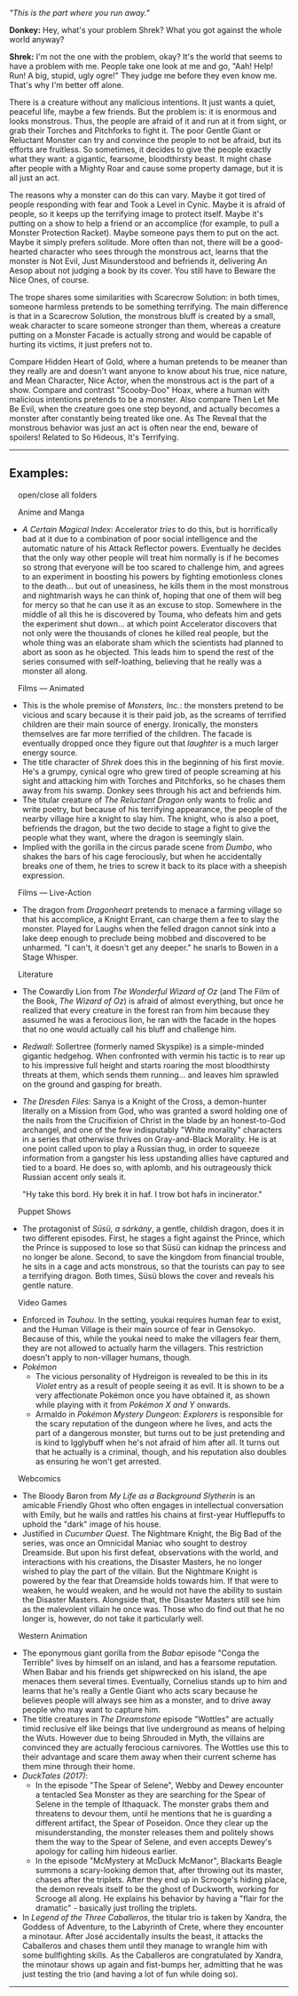 _"This is the part where you run away."_

**Donkey:** Hey, what's your problem Shrek? What you got against the whole world anyway?

**Shrek:** I'm not the one with the problem, okay? It's the world that seems to have a problem with me. People take one look at me and go, "Aah! Help! Run! A big, stupid, ugly ogre!" They judge me before they even know me. That's why I'm better off alone.

There is a creature without any malicious intentions. It just wants a quiet, peaceful life, maybe a few friends. But the problem is: it is enormous and looks monstrous. Thus, the people are afraid of it and run at it from sight, or grab their Torches and Pitchforks to fight it. The poor Gentle Giant or Reluctant Monster can try and convince the people to not be afraid, but its efforts are fruitless. So sometimes, it decides to give the people exactly what they want: a gigantic, fearsome, bloodthirsty beast. It might chase after people with a Mighty Roar and cause some property damage, but it is all just an act.

The reasons why a monster can do this can vary. Maybe it got tired of people responding with fear and Took a Level in Cynic. Maybe it is afraid of people, so it keeps up the terrifying image to protect itself. Maybe it's putting on a show to help a friend or an accomplice (for example, to pull a Monster Protection Racket). Maybe someone pays them to put on the act. Maybe it simply prefers solitude. More often than not, there will be a good-hearted character who sees through the monstrous act, learns that the monster is Not Evil, Just Misunderstood and befriends it, delivering An Aesop about not judging a book by its cover. You still have to Beware the Nice Ones, of course.

The trope shares some similarities with Scarecrow Solution: in both times, someone harmless pretends to be something terrifying. The main difference is that in a Scarecrow Solution, the monstrous bluff is created by a small, weak character to scare someone stronger than them, whereas a creature putting on a Monster Facade is actually strong and would be capable of hurting its victims, it just prefers not to.

Compare Hidden Heart of Gold, where a human pretends to be meaner than they really are and doesn't want anyone to know about his true, nice nature, and Mean Character, Nice Actor, when the monstrous act is the part of a show. Compare and contrast "Scooby-Doo" Hoax, where a human with malicious intentions pretends to be a monster. Also compare Then Let Me Be Evil, when the creature goes one step beyond, and actually becomes a monster after constantly being treated like one. As The Reveal that the monstrous behavior was just an act is often near the end, beware of spoilers! Related to So Hideous, It's Terrifying.

___

## Examples:

    open/close all folders 

    Anime and Manga 

-   _A Certain Magical Index_: Accelerator _tries_ to do this, but is horrifically bad at it due to a combination of poor social intelligence and the automatic nature of his Attack Reflector powers. Eventually he decides that the only way other people will treat him normally is if he becomes so strong that everyone will be too scared to challenge him, and agrees to an experiment in boosting his powers by fighting emotionless clones to the death... but out of uneasiness, he kills them in the most monstrous and nightmarish ways he can think of, hoping that one of them will beg for mercy so that he can use it as an excuse to stop. Somewhere in the middle of all this he is discovered by Touma, who defeats him and gets the experiment shut down... at which point Accelerator discovers that not only were the thousands of clones he killed real people, but the whole thing was an elaborate sham which the scientists had planned to abort as soon as he objected. This leads him to spend the rest of the series consumed with self-loathing, believing that he really was a monster all along.

    Films — Animated 

-   This is the whole premise of _Monsters, Inc._: the monsters pretend to be vicious and scary because it is their paid job, as the screams of terrified children are their main source of energy. Ironically, the monsters themselves are far more terrified of the children. The facade is eventually dropped once they figure out that _laughter_ is a much larger energy source.
-   The title character of _Shrek_ does this in the beginning of his first movie. He's a grumpy, cynical ogre who grew tired of people screaming at his sight and attacking him with Torches and Pitchforks, so he chases them away from his swamp. Donkey sees through his act and befriends him.
-   The titular creature of _The Reluctant Dragon_ only wants to frolic and write poetry, but because of his terrifying appearance, the people of the nearby village hire a knight to slay him. The knight, who is also a poet, befriends the dragon, but the two decide to stage a fight to give the people what they want, where the dragon is seemingly slain.
-   Implied with the gorilla in the circus parade scene from _Dumbo_, who shakes the bars of his cage ferociously, but when he accidentally breaks one of them, he tries to screw it back to its place with a sheepish expression.

    Films — Live-Action 

-   The dragon from _Dragonheart_ pretends to menace a farming village so that his accomplice, a Knight Errant, can charge them a fee to slay the monster. Played for Laughs when the felled dragon cannot sink into a lake deep enough to preclude being mobbed and discovered to be unharmed. "I can't, it doesn't get any deeper." he snarls to Bowen in a Stage Whisper.

    Literature 

-   The Cowardly Lion from _The Wonderful Wizard of Oz_ (and The Film of the Book, _The Wizard of Oz_) is afraid of almost everything, but once he realized that every creature in the forest ran from him because they assumed he was a ferocious lion, he ran with the facade in the hopes that no one would actually call his bluff and challenge him.
-   _Redwall_: Sollertree (formerly named Skyspike) is a simple-minded gigantic hedgehog. When confronted with vermin his tactic is to rear up to his impressive full height and starts roaring the most bloodthirsty threats at them, which sends them running... and leaves him sprawled on the ground and gasping for breath.
-   _The Dresden Files_: Sanya is a Knight of the Cross, a demon-hunter literally on a Mission from God, who was granted a sword holding one of the nails from the Crucifixion of Christ in the blade by an honest-to-God archangel, and one of the few indisputably "White morality" characters in a series that otherwise thrives on Gray-and-Black Morality. He is at one point called upon to play a Russian thug, in order to squeeze information from a gangster his less upstanding allies have captured and tied to a board. He does so, with aplomb, and his outrageously thick Russian accent only seals it.
    
    "Hy take this bord. Hy brek it in haf. I trow bot hafs in incinerator."
    

    Puppet Shows 

-   The protagonist of _Süsü, a sárkány_, a gentle, childish dragon, does it in two different episodes. First, he stages a fight against the Prince, which the Prince is supposed to lose so that Süsü can kidnap the princess and no longer be alone. Second, to save the kingdom from financial trouble, he sits in a cage and acts monstrous, so that the tourists can pay to see a terrifying dragon. Both times, Süsü blows the cover and reveals his gentle nature.

    Video Games 

-   Enforced in _Touhou_. In the setting, youkai requires human fear to exist, and the Human Village is their main source of fear in Gensokyo. Because of this, while the youkai need to make the villagers fear them, they are not allowed to actually harm the villagers. This restriction doesn't apply to non-villager humans, though.
-   _Pokémon_
    -   The vicious personality of Hydreigon is revealed to be this in its _Violet_ entry as a result of people seeing it as evil. It is shown to be a very affectionate Pokémon once you have obtained it, as shown while playing with it from _Pokémon X and Y_ onwards.
    -   Armaldo in _Pokémon Mystery Dungeon: Explorers_ is responsible for the scary reputation of the dungeon where he lives, and acts the part of a dangerous monster, but turns out to be just pretending and is kind to Igglybuff when he's not afraid of him after all. It turns out that he actually is a criminal, though, and his reputation also doubles as ensuring he won't get arrested.

    Webcomics 

-   The Bloody Baron from _My Life as a Background Slytherin_ is an amicable Friendly Ghost who often engages in intellectual conversation with Emily, but he wails and rattles his chains at first-year Hufflepuffs to uphold the "dark" image of his house.
-   Justified in _Cucumber Quest_. The Nightmare Knight, the Big Bad of the series, was once an Omnicidal Maniac who sought to destroy Dreamside. But upon his first defeat, observations with the world, and interactions with his creations, the Disaster Masters, he no longer wished to play the part of the villain. But the Nightmare Knight is powered by the fear that Dreamside holds towards him. If that were to weaken, he would weaken, and he would not have the ability to sustain the Disaster Masters. Alongside that, the Disaster Masters still see him as the malevolent villain he once was. Those who do find out that he no longer is, however, do not take it particularly well.

    Western Animation 

-   The eponymous giant gorilla from the _Babar_ episode "Conga the Terrible" lives by himself on an island, and has a fearsome reputation. When Babar and his friends get shipwrecked on his island, the ape menaces them several times. Eventually, Cornelius stands up to him and learns that he's really a Gentle Giant who acts scary because he believes people will always see him as a monster, and to drive away people who may want to capture him.
-   The title creatures in _The Dreamstone_ episode "Wottles" are actually timid reclusive elf like beings that live underground as means of helping the Wuts. However due to being Shrouded in Myth, the villains are convinced they are actually ferocious carnivores. The Wottles use this to their advantage and scare them away when their current scheme has them mine through their home.
-   _DuckTales (2017)_:
    -   In the episode "The Spear of Selene", Webby and Dewey encounter a tentacled Sea Monster as they are searching for the Spear of Selene in the temple of Ithaquack. The monster grabs them and threatens to devour them, until he mentions that he is guarding a different artifact, the Spear of Poseidon. Once they clear up the misunderstanding, the monster releases them and politely shows them the way to the Spear of Selene, and even accepts Dewey's apology for calling him hideous earlier.
    -   In the episode "McMystery at McDuck McManor", Blackarts Beagle summons a scary-looking demon that, after throwing out its master, chases after the triplets. After they end up in Scrooge's hiding place, the demon reveals itself to be the ghost of Duckworth, working for Scrooge all along. He explains his behavior by having a "flair for the dramatic" - basically just trolling the triplets.
-   In _Legend of the Three Caballeros_, the titular trio is taken by Xandra, the Goddess of Adventure, to the Labyrinth of Crete, where they encounter a minotaur. After José accidentally insults the beast, it attacks the Caballeros and chases them until they manage to wrangle him with some bullfighting skills. As the Caballeros are congratulated by Xandra, the minotaur shows up again and fist-bumps her, admitting that he was just testing the trio (and having a lot of fun while doing so).

___